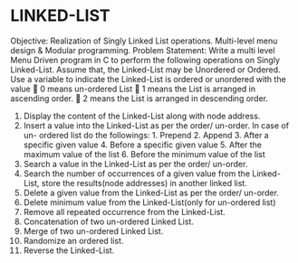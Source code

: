 # LINKED-LIST
Objective: Realization of Singly Linked List operations. Multi-level menu design &amp; Modular programming. Problem Statement:
Write a multi level Menu Driven program in C to perform the following operations on Singly Linked-List.
Assume that, the Linked-List may be Unordered or Ordered. Use a variable to indicate the Linked-List is ordered or unordered with the value 
 0 means un-ordered List 
 1 means the List is arranged in ascending order. 
 2 means the List is arranged in descending order. 
1. Display the content of the Linked-List along with node address. 
2. Insert a value into the Linked-List as per the order/ un-order. 
In case of un- ordered list do the followings:
        1. Prepend 2. Append 3. After a specific given value 4. Before a specific given value 5. After the maximum value of the list 6. Before the minimum value of the list 
3. Search a value in the Linked-List as per the order/ un-order.
4. Search the number of occurrences of a given value from the Linked-List, store the results(node addresses) in another linked list. 
5. Delete a given value from the Linked-List as per the order/ un-order.
6. Delete minimum value from the Linked-List(only for un-ordered list) 
7. Remove all repeated occurrence from the Linked-List. 
8. Concatenation of two un-ordered Linked List.
9. Merge of two un-ordered Linked List.
10. Randomize an ordered list.
11. Reverse the Linked-List.                                                               
